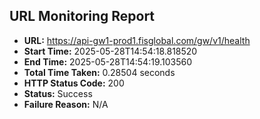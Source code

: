 ## URL Monitoring Report

- **URL:** https://api-gw1-prod1.fisglobal.com/gw/v1/health
- **Start Time:** 2025-05-28T14:54:18.818520
- **End Time:** 2025-05-28T14:54:19.103560
- **Total Time Taken:** 0.28504 seconds
- **HTTP Status Code:** 200
- **Status:** Success
- **Failure Reason:** N/A
